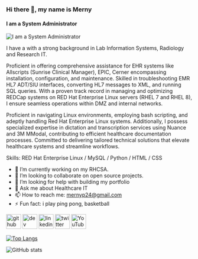 ### Hi there 👋, my name is Merny
#### I am a System Administrator
![I am a System Administrator](https://pbs.twimg.com/profile_banners/200190025/1700198702/600x200)

I have a with a strong background in Lab Information Systems, Radiology and Research IT. 

Proficient in offering comprehensive assistance for EHR systems like Allscripts (Sunrise Clinical Manager), EPIC, Cerner encompassing installation, configuration, and maintenance. Skilled in troubleshooting EMR HL7 ADT/SIU interfaces, converting HL7 messages to XML, and running SQL queries. With a proven track record in managing and optimizing REDCap systems on RED Hat Enterprise Linux servers (RHEL 7 and RHEL 8), I ensure seamless operations within DMZ and internal networks. 

Proficient in navigating Linux environments, employing bash scripting, and adeptly handling Red Hat Enterprise Linux systems. Additionally, I possess specialized expertise in dictation and transcription services using Nuance and 3M MModal, contributing to efficient healthcare documentation processes. Committed to delivering tailored technical solutions that elevate healthcare systems and streamline workflows.

Skills: RED Hat Enterprise Linux / MySQL / Python / HTML / CSS

- 🔭 I’m currently working on my RHCSA. 
- 👯 I’m looking to collaborate on open source projects. 
- 🤔 I’m looking for help with building my portfolio 
- 💬 Ask me about Healthcare IT 
- 📫 How to reach me: mernyp24@gmail.com 
- ⚡ Fun fact: i play ping pong, basketball 


[<img src='https://cdn.jsdelivr.net/npm/simple-icons@3.0.1/icons/github.svg' alt='github' height='40'>](https://github.com/merny24)  [<img src='https://cdn.jsdelivr.net/npm/simple-icons@3.0.1/icons/dev-dot-to.svg' alt='dev' height='40'>](https://dev.to/merny24)  [<img src='https://cdn.jsdelivr.net/npm/simple-icons@3.0.1/icons/linkedin.svg' alt='linkedin' height='40'>](https://www.linkedin.com/in/merny-pierre-27563984/)  [<img src='https://cdn.jsdelivr.net/npm/simple-icons@3.0.1/icons/twitter.svg' alt='twitter' height='40'>](https://twitter.com/mernypierre)  [<img src='https://cdn.jsdelivr.net/npm/simple-icons@3.0.1/icons/youtube.svg' alt='YouTube' height='40'>](https://www.youtube.com/channel/Itstheofficial24)  

[![Top Langs](https://github-readme-stats.vercel.app/api/top-langs/?username=merny24)](https://github.com/anuraghazra/github-readme-stats)

![GitHub stats](https://github-readme-stats.vercel.app/api?username=merny24&show_icons=true)  

